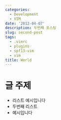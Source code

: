 ```yaml
---
categories:
  - Development
  - VIM
date: '2012-04-07'
description: 두번째 포스팅
slug: second-post
tags:
  - .vimrc
  - plugins
  - spf13-vim
  - vim
title: World
---
```


# 글 주제

- 리스트 예시입니다
- 두번째 리스트
- 예시입니다
